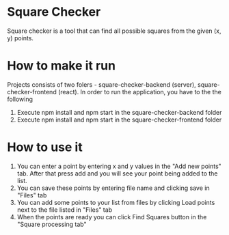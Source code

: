 # Square Checker

Square checker is a tool that can find all possible squares from the given (x, y) points.

# How to make it run

Projects consists of two folers - square-checker-backend (server), square-checker-frontend (react).
In order to run the application, you have to the the following

1. Execute npm install and npm start in the square-checker-backend folder
2. Execute npm install and npm start in the square-checker-frontend folder

# How to use it

1. You can enter a point by entering x and y values in the "Add new points" tab. After that press add and you will see your point being added to the list.
2. You can save these points by entering file name and clicking save in "Files" tab
3. You can add some points to your list from files by clicking Load points next to the file listed in "Files" tab
4. When the points are ready you can click Find Squares button in the "Square processing tab"
